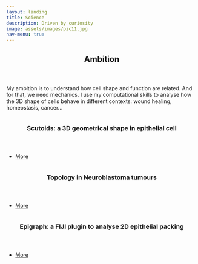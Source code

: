 ```yaml
---
layout: landing
title: Science
description: Driven by curiosity
image: assets/images/pic11.jpg
nav-menu: true
---
```


<!-- Main -->
<div id="main">

<!-- One -->
<section id="one">
	<div class="inner">
		<header class="major">
			<h2>Ambition</h2>
		</header>
		<p>My ambition is to understand how cell shape and function are related. And for that, we need mechanics. I use my computational skills to analyse how the 3D shape of cells behave in different contexts: wound healing, homeostasis, cancer...</p>
	</div>
</section>

<!-- Two -->
<section id="two" class="spotlights">
	<section>
		<a href="https://scholar.google.es/citations?view_op=view_citation&hl=en&user=0AAsSssAAAAJ&citation_for_view=0AAsSssAAAAJ:9yKSN-GCB0IC" class="image">
			<img src="{% link assets/images/Scutoid.jpg %}" alt="" data-position="center center" />
		</a>
		<div class="content">
			<div class="inner">
				<header class="major">
					<h3>Scutoids: a 3D geometrical shape in epithelial cell</h3>
				</header>
				<p></p>
				<ul class="actions">
					<li><a href="https://scholar.google.es/citations?view_op=view_citation&hl=en&user=0AAsSssAAAAJ&citation_for_view=0AAsSssAAAAJ:9yKSN-GCB0IC" class="button">More</a></li>
				</ul>
			</div>
		</div>
	</section>
	<section>
		<a href="https://scholar.google.es/citations?view_op=view_citation&hl=en&user=0AAsSssAAAAJ&citation_for_view=0AAsSssAAAAJ:IjCSPb-OGe4C" class="image">
			<img src="{% link assets/images/NB.jpg %}" alt="" data-position="top center" />
		</a>
		<div class="content">
			<div class="inner">
				<header class="major">
					<h3>Topology in Neuroblastoma tumours</h3>
				</header>
				<p></p>
				<ul class="actions">
					<li><a href="https://scholar.google.es/citations?view_op=view_citation&hl=en&user=0AAsSssAAAAJ&citation_for_view=0AAsSssAAAAJ:IjCSPb-OGe4C" class="button">More</a></li>
				</ul>
			</div>
		</div>
	</section>
	<section>
		<a href="https://scholar.google.es/citations?view_op=view_citation&hl=en&user=0AAsSssAAAAJ&citation_for_view=0AAsSssAAAAJ:u-x6o8ySG0sC" class="image">
			<img src="{% link assets/images/Epigraph.jpg %}" alt="" data-position="25% 25%" />
		</a>
		<div class="content">
			<div class="inner">
				<header class="major">
					<h3>Epigraph: a FIJI plugin to analyse 2D epithelial packing</h3>
				</header>
				<p></p>
				<ul class="actions">
					<li><a href="https://scholar.google.es/citations?view_op=view_citation&hl=en&user=0AAsSssAAAAJ&citation_for_view=0AAsSssAAAAJ:u-x6o8ySG0sC" class="button">More</a></li>
				</ul>
			</div>
		</div>
	</section>
</section>
